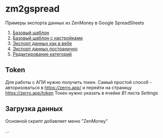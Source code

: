# zm2gspread
Примеры экспорта данных из ZenMoney в Google SpreadSheets

1. [Базовый шаблон](/templates/base)
2. [Базовый шаблон с настройками](/templates/base_with_params)
3. [Экспорт данных как в вебе](/templates/export_like_web_csv)
4. [Экспорт данных постранично](/templates/all_data)
4. [Редактирование категорий](/templates/setup_categories)

## Token

Для работы с АПИ нужно получить токен. Самый простой способ - авторизоваться в https://zerro.app/ и перейти на страницу https://zerro.app/token
Токен нужно указать в ячейке _B1_ листа _Settings_

## Загрузка данных

Основной скрипт добавляет меню "ZenMoney"

...
